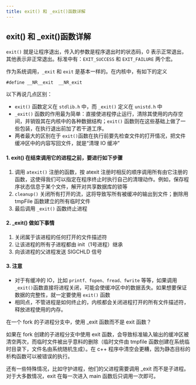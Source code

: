 ```yaml
---
title: exit() 和 _exit()函数详解
---
```


## exit() 和 _exit()函数详解

`exit()` 就是让程序退出，传入的参数是程序退出时的状态码，0 表示正常退出，其他表示非正常退出。标准中有：`EXIT_SUCCESS` 和 `EXIT_FAILURE` 两个宏。

作为系统调用，`_exit` 和 `exit` 是基本一样的。在内核中，有如下的定义

```
#define __NR__exit  __NR_exit
```

以下再说几点区别：

- `exit()` 函数定义在 `stdlib.h` 中，而 `_exit()` 定义在 `unistd.h` 中
- `_exit()` 函数的作用最为简单：直接使进程停止运行，清除其使用的内存空间，并销毁其在内核中的各种数据结构；`exit()` 函数则在这些基础上做了一些包装，在执行退出前加了若干道工序。
- 两者最大的区别在于 `exit()`函数在执行前要先检查文件的打开情况，把文件缓冲区中的内容写回文件，就是“清理 IO 缓冲”

#### 1. exit() 在结束调用它的进程之前，要进行如下步骤

1. 调用 `atexit()` 注册的函数，按 atexit 注册时相反的顺序调用所有由它注册的函数，这使得我们可以指定在程序终止时执行自己的清理动作。例如，保存程序状态信息于某个文件，解开对共享数据库的锁等
2. `cleanup()` 关闭所有打开的流，这将导致写所有被缓冲的输出到文件；删除用 tmpFile 函数建立的所有临时文件
3. 最后调用 `_exit()` 函数终止进程

#### 2. _exit() 做如下事情

1. 关闭属于该进程的任何打开的文件描述符
2. 让该进程的所有子进程都由 init（1号进程）继承
3. 向该进程的父进程发送 SIGCHLD 信号

#### 3. 注意

- 对于有缓冲的 IO，比如 `printf、fopen、fread、fwrite` 等等，如果调用 `_exit()`函数直接将进程关闭，可能会使缓冲区中的数据丢失。如果想要保证数据的完整性，就一定要使用 `exit()` 函数
- 相同点，不管进程是如何终止的，内核都会关闭进程打开的所有文件描述符，释放进程使用的内存。

在一个 fork 的子进程分支中，使用 _exit 函数而不是 exit 函数？

如果在 fork 创建的子进程分支中使用 exit 函数，会导致标准输入输出的缓冲区被清空两次，而临时文件被出乎意料的删除（临时文件由 tmpfile 函数创建在系统临时目录下，文件名由系统随机生成）。在 c++ 程序中清空会更糟，因为静态目标的析构函数可以被错误的执行。

还有一些特殊情况，比如守护进程，他们的父进程需要调用 _exit 而不是子进程。对于大多数情况，exit 在每一次进入 main 函数后只调用一次即可。